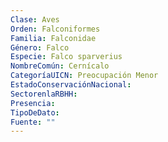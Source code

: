 ```yaml
---
Clase: Aves
Orden: Falconiformes
Familia: Falconidae
Género: Falco
Especie: Falco sparverius
NombreComún: Cernícalo
CategoríaUICN: Preocupación Menor
EstadoConservaciónNacional: 
SectorenlaRBHH: 
Presencia: 
TipoDeDato: 
Fuente: ""
---
```

